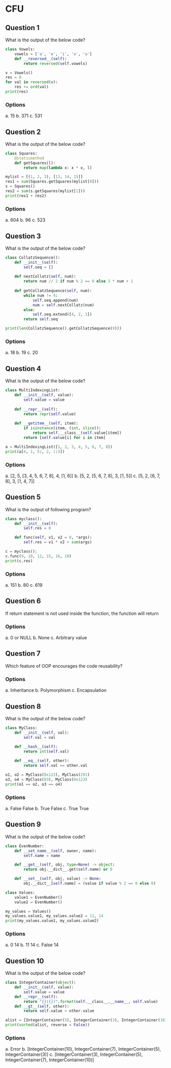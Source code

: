 # CFU

## Question 1
What is the output of the below code?
````python
class Vowels:
    vowels = ['a', 'e', 'i', 'o', 'u']
    def __reversed__(self):
        return reversed(self.vowels)

v = Vowels()
res = 0
for val in reversed(v):
    res += ord(val)
print(res)
````
### Options
a. 15
b. 371
c. 531

## Question 2
What is the output of the below code?
````python
class Squares:
    @staticmethod
    def getSquares(l):
        return map(lambda x: x * x, l)

mylist = [(1, 2, 3), [13, 14, 15]]
res1 = sum(Squares.getSquares(mylist[0]))
s = Squares()
res2 = sum(s.getSquares(mylist[1]))
print(res1 + res2)
````
### Options
a. 604
b. 96
c. 523

## Question 3
What is the output of the below code?
````python
class CollatzSequence():
    def __init__(self):
        self.seq = []
        
    def nextCollatz(self, num):
        return num // 2 if num % 2 == 0 else 3 * num + 1
        
    def getCollatzSequence(self, num):
        while num != 4:
            self.seq.append(num)
            num = self.nextCollatz(num)
        else:
            self.seq.extend([4, 2, 1])
        return self.seq

print(len(CollatzSequence().getCollatzSequence(9)))
````
### Options
a. 18
b. 19
c. 20

## Question 4
What is the output of the below code?
````python
class MultiIndexingList:
    def __init__(self, value):
        self.value = value
        
    def __repr__(self):
        return repr(self.value)
    
    def __getitem__(self, item):
        if isinstance(item, (int, slice)):
            return self.__class__(self.value[item])
        return [self.value[i] for i in item]

a = MultiIndexingList([1, 2, 3, 4, 5, 6, 7, 8])
print(a[4, 1, 5:, 2, ::3])
````
### Options
a. [2, 5, [3, 4, 5, 6, 7, 8], 4, [1, 6]]
b. [5, 2, [5, 6, 7, 8], 3, [1, 5]]
c. [5, 2, [6, 7, 8], 3, [1, 4, 7]]

## Question 5
What is the output of following program?
````python
class myclass():
    def __init__(self):
        self.res = 0

    def func(self, v1, v2 = 0, *args):
        self.res = v1 * v2 + sum(args)

c = myclass();
c.func(9, 10, 12, 15, 16, 18)
print(c.res)
````
### Options
a. 151
b. 80
c. 619

## Question 6
If return statement is not used inside the function, the function will return
### Options
a. 0 or NULL
b. None 
c. Arbitrary value

## Question 7
Which feature of OOP encourages the code reusability?
### Options
a. Inheritance
b. Polymorphism
c. Encapsulation

## Question 8
What is the output of the below code?
````python
class MyClass:
    def __init__(self, val):
        self.val = val

    def __hash__(self):
        return int(self.val)
    
    def __eq__(self, other):
        return self.val == other.val

o1, o2 = MyClass(0x123), MyClass(291)
o3, o4 = MyClass(83), MyClass(0o123)
print(o1 == o2, o3 == o4)
````
### Options
a. False False
b. True False
c. True True

## Question 9
What is the output of the below code?
````python
class EvenNumber:
    def __set_name__(self, owner, name):
        self.name = name

    def __get__(self, obj, type=None) -> object:
        return obj.__dict__.get(self.name) or 0

    def __set__(self, obj, value) -> None:
        obj.__dict__[self.name] = (value if value % 2 == 0 else 0)

class Values:
    value1 = EvenNumber()
    value2 = EvenNumber()

my_values = Values()
my_values.value1, my_values.value2 = 11, 14
print(my_values.value1, my_values.value2)
````
### Options
a. 0 14
b. 11 14
c. False 14

## Question 10
What is the output of the below code?
````python
class IntegerContainer(object):
    def __init__(self, value):
        self.value = value
    def __repr__(self):
        return "{}({})".format(self.__class__.__name__, self.value)
    def __gt__(self, other):
        return self.value > other.value

alist = [IntegerContainer(5), IntegerContainer(3), IntegerContainer(10), IntegerContainer(7)]
print(sorted(alist, reverse = False))
````
### Options
a. Error
b. [IntegerContainer(10), IntegerContainer(7), IntegerContainer(5), IntegerContainer(3)]
c. [IntegerContainer(3), IntegerContainer(5), IntegerContainer(7), IntegerContainer(10)]


